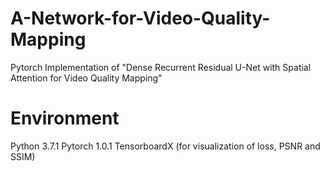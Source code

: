 # A-Network-for-Video-Quality-Mapping
Pytorch Implementation of "Dense Recurrent Residual U-Net with Spatial Attention for Video Quality Mapping"

# Environment
Python 3.7.1
Pytorch 1.0.1
TensorboardX (for visualization of loss, PSNR and SSIM)

